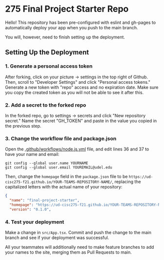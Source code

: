 # 275 Final Project Starter Repo
Hello! This repository has been pre-configured with eslint and gh-pages to automatically deploy your app when you push to the main branch. 

You will, however, need to finish setting up the deployment.

## Setting Up the Deployment

### 1. Generate a personal access token
After forking, click on your picture -> settings in the top right of Github. Then, scroll to "Developer Settings" and click "Personal access tokens." Generate a new token with "repo" access and no expiration date. Make sure you copy the created token as you will not be able to see it after this.

### 2. Add a secret to the forked repo
In the forked repo, go to settings -> secrets and click "New repository secret." Name the secret "GH_TOKEN" and paste in the value you copied in the previous step. 

### 3. Change the workflow file and package.json

Open the [.github/workflows/node.js.yml](.github/workflows/node.js.yml) file, and edit lines 36 and 37 to have your name and email: 
```
git config --global user.name YOURNAME
git config --global user.email YOUREMAIL@udel.edu
```

Then, change the `homepage` field in the `package.json` file to be `https://ud-cisc275-f21.github.io/YOUR-TEAMS-REPOSITORY-NAME/`, replacing the capitalized letters with the actual name of your repository:
```json
{
  "name": "final-project-starter",
  "homepage": "https://ud-cisc275-f21.github.io/YOUR-TEAMS-REPOSITORY-NAME/",
  "version": "0.1.0",
```

### 4. Test your deployment

Make a change in `src/App.tsx`. Commit and push the change to the main branch and see if your deployment was successful. 

All your teammates will additionally need to make feature branches to add your names to the site, merging them as Pull Requests to main.
